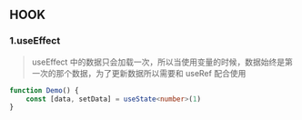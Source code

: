 ## HOOK
### 1.useEffect
> useEffect 中的数据只会加载一次，所以当使用变量的时候，数据始终是第一次的那个数据，为了更新数据所以需要和 useRef 配合使用
```ts
function Demo() {
    const [data, setData] = useState<number>(1)
}
```
